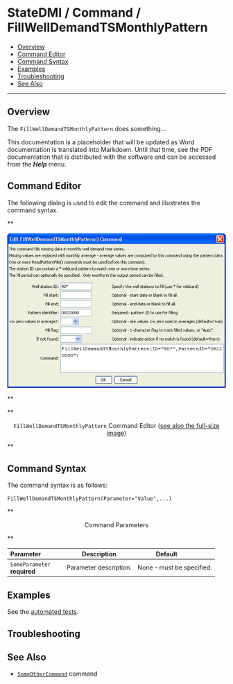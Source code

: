 # StateDMI / Command / FillWellDemandTSMonthlyPattern #

* [Overview](#overview)
* [Command Editor](#command-editor)
* [Command Syntax](#command-syntax)
* [Examples](#examples)
* [Troubleshooting](#troubleshooting)
* [See Also](#see-also)

-------------------------

## Overview ##

The `FillWellDemandTSMonthlyPattern` does something...

This documentation is a placeholder that will be updated as Word documentation is translated into Markdown.
Until that time, see the PDF documentation that is distributed with the software and can be accessed
from the ***Help*** menu.

## Command Editor ##

The following dialog is used to edit the command and illustrates the command syntax.

**<p style="text-align: center;">
![FillWellDemandTSMonthlyPattern](FillWellDemandTSMonthlyPattern.png)
</p>**

**<p style="text-align: center;">
`FillWellDemandTSMonthlyPattern` Command Editor (<a href="../FillWellDemandTSMonthlyPattern.png">see also the full-size image</a>)
</p>**

## Command Syntax ##

The command syntax is as follows:

```text
FillWellDemandTSMonthlyPattern(Parameter="Value",...)
```
**<p style="text-align: center;">
Command Parameters
</p>**

| **Parameter**&nbsp;&nbsp;&nbsp;&nbsp;&nbsp;&nbsp;&nbsp;&nbsp;&nbsp;&nbsp;&nbsp;&nbsp; | **Description** | **Default**&nbsp;&nbsp;&nbsp;&nbsp;&nbsp;&nbsp;&nbsp;&nbsp;&nbsp;&nbsp; |
| --------------|-----------------|----------------- |
|`SomeParameter`<br>**required**|Parameter description.|None – must be specified.|

## Examples ##

See the [automated tests](https://github.com/OpenCDSS/cdss-app-statedmi-test/tree/master/test/regression/commands/FillWellDemandTSMonthlyPattern).

## Troubleshooting ##

## See Also ##

* [`SomeOtherCommand`](../SomeOtherCommand/SomeOtherCommand) command
